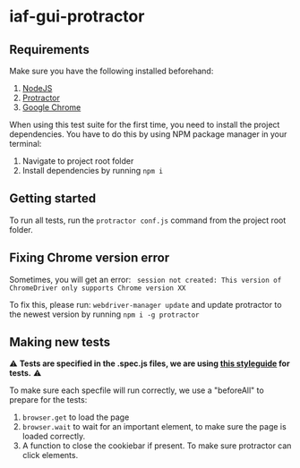 # iaf-gui-protractor

## Requirements
Make sure you have the following installed beforehand:
1. [NodeJS](https://nodejs.org/en/)
2. [Protractor](https://www.protractortest.org/#/)
3. [Google Chrome](https://www.google.com/chrome/)

When using this test suite for the first time, you need to install the project dependencies. You have to do this by using NPM package manager in your terminal: 

1. Navigate to project root folder
2. Install dependencies by running ```npm i```

## Getting started
To run all tests, run the ```protractor conf.js``` command from the project root folder.

## Fixing Chrome version error
Sometimes, you will get an error:
``` session not created: This version of ChromeDriver only supports Chrome version XX```

To fix this, please run: ```webdriver-manager update``` and update protractor to the newest version by running ```npm i -g protractor```

## Making new tests
⚠️ __Tests are specified in the .spec.js files, we are using [this styleguide](https://github.com/CarmenPopoviciu/protractor-styleguide) for tests.__ ⚠️

To make sure each specfile will run correctly, we use a "beforeAll" to prepare for the tests:
1. ```browser.get``` to load the page
2. ```browser.wait``` to wait for an important element, to make sure the page is loaded correctly.
3. A function to close the cookiebar if present. To make sure protractor can click elements.
